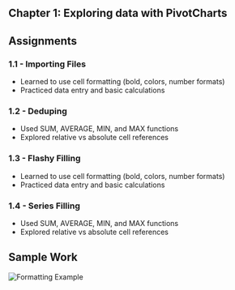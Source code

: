 ## Chapter 1: Exploring data with PivotCharts

## Assignments
### 1.1 - Importing Files
- Learned to use cell formatting (bold, colors, number formats)
- Practiced data entry and basic calculations

### 1.2 - Deduping
- Used SUM, AVERAGE, MIN, and MAX functions
- Explored relative vs absolute cell references

### 1.3 - Flashy Filling
- Learned to use cell formatting (bold, colors, number formats)
- Practiced data entry and basic calculations

### 1.4 - Series Filling
- Used SUM, AVERAGE, MIN, and MAX functions
- Explored relative vs absolute cell references

## Sample Work
![Formatting Example](./screenshots/formatting_example.png)

